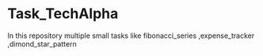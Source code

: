 # Task_TechAlpha
In this repository multiple small tasks like fibonacci_series ,expense_tracker ,dimond_star_pattern 
